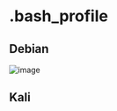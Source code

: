 # .bash_profile

## Debian

![image](https://github.com/Blyzz616/.bash_profile/assets/19424317/1bbed8eb-4b51-4f1c-9579-10cbb3e2f447)

## Kali


